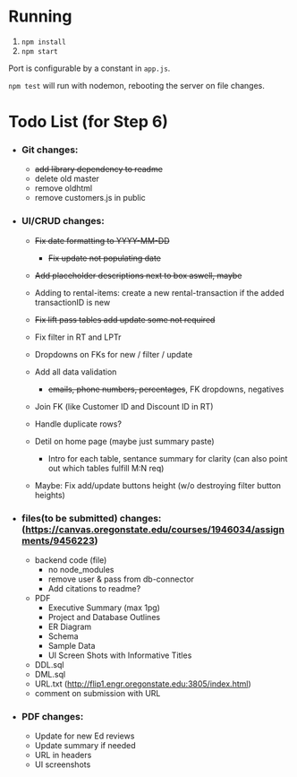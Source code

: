 # Running

1. `npm install`
2. `npm start`

Port is configurable by a constant in `app.js`.

`npm test` will run with nodemon, rebooting the server on file changes.

# Todo List (for Step 6)

-   ### Git changes:
    -   ~~add library dependency to readme~~
    -   delete old master
    -   remove oldhtml
    -   remove customers.js in public
-   ### UI/CRUD changes:
    -   ~~Fix date formatting to YYYY-MM-DD~~
        - ~~Fix update not populating date~~
    -   ~~Add placeholder descriptions next to box aswell, maybe~~
    -   Adding to rental-items: create a new rental-transaction if the added transactionID is new
    -   ~~Fix lift pass tables add update some not required~~
    -   Fix filter in RT and LPTr
    -   Dropdowns on FKs for new / filter / update
    -   Add all data validation
        - ~~emails, phone numbers, percentages~~, FK dropdowns, negatives
    -   Join FK (like Customer ID and Discount ID in RT)
    -   Handle duplicate rows?
    -   Detil on home page (maybe just summary paste)
        - Intro for each table, sentance summary for clarity (can also point out which tables fulfill M:N req)

    -   Maybe: Fix add/update buttons height (w/o destroying filter button heights)
-   ### files(to be submitted) changes: (https://canvas.oregonstate.edu/courses/1946034/assignments/9456223)
    -   backend code (file)
        - no node_modules
        - remove user & pass from db-connector
        - Add citations to readme?
    -   PDF
        - Executive Summary (max 1pg)
        - Project and Database Outlines
        - ER Diagram
        - Schema
        - Sample Data   
        - UI Screen Shots with Informative Titles     
    -   DDL.sql
    -   DML.sql
    -   URL.txt (http://flip1.engr.oregonstate.edu:3805/index.html)
    -   comment on submission with URL
-   ### PDF changes:
    -   Update for new Ed reviews
    -   Update summary if needed
    -   URL in headers
    -   UI screenshots